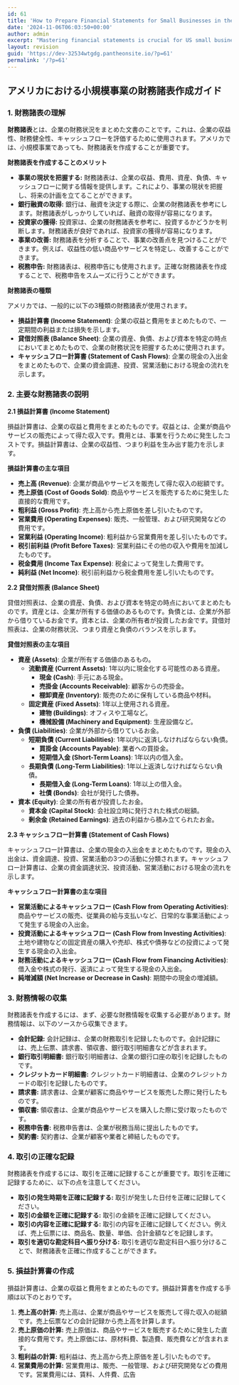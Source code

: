 ```yaml
---
id: 61
title: 'How to Prepare Financial Statements for Small Businesses in the USA'
date: '2024-11-06T06:03:50+00:00'
author: admin
excerpt: "Mastering financial statements is crucial for US small businesses. Learn how to prepare balance sheets, income statements, and cash flow statements for informed decision-making and growth. \n"
layout: revision
guid: 'https://dev-32534wtgdg.pantheonsite.io/?p=61'
permalink: '/?p=61'
---
```


## アメリカにおける小規模事業の財務諸表作成ガイド

### 1. 財務諸表の理解

**財務諸表**とは、企業の財務状況をまとめた文書のことです。これは、企業の収益性、財務健全性、キャッシュフローを評価するために使用されます。アメリカでは、小規模事業であっても、財務諸表を作成することが重要です。

**財務諸表を作成することのメリット**

- **事業の現状を把握する:** 財務諸表は、企業の収益、費用、資産、負債、キャッシュフローに関する情報を提供します。これにより、事業の現状を把握し、将来の計画を立てることができます。
- **銀行融資の取得:** 銀行は、融資を決定する際に、企業の財務諸表を参考にします。財務諸表がしっかりしていれば、融資の取得が容易になります。
- **投資家の獲得:** 投資家は、企業の財務諸表を参考に、投資するかどうかを判断します。財務諸表が良好であれば、投資家の獲得が容易になります。
- **事業の改善:** 財務諸表を分析することで、事業の改善点を見つけることができます。例えば、収益性の低い商品やサービスを特定し、改善することができます。
- **税務申告:** 財務諸表は、税務申告にも使用されます。正確な財務諸表を作成することで、税務申告をスムーズに行うことができます。

**財務諸表の種類**

アメリカでは、一般的に以下の3種類の財務諸表が使用されます。

- **損益計算書 (Income Statement)**: 企業の収益と費用をまとめたもので、一定期間の利益または損失を示します。
- **貸借対照表 (Balance Sheet)**: 企業の資産、負債、および資本を特定の時点においてまとめたもので、企業の財務状況を把握するために使用されます。
- **キャッシュフロー計算書 (Statement of Cash Flows)**: 企業の現金の入出金をまとめたもので、企業の資金調達、投資、営業活動における現金の流れを示します。

### 2. 主要な財務諸表の説明

**2.1 損益計算書 (Income Statement)**

損益計算書は、企業の収益と費用をまとめたものです。収益とは、企業が商品やサービスの販売によって得た収入です。費用とは、事業を行うために発生したコストです。損益計算書は、企業の収益性、つまり利益を生み出す能力を示します。

**損益計算書の主な項目**

- **売上高 (Revenue)**: 企業が商品やサービスを販売して得た収入の総額です。
- **売上原価 (Cost of Goods Sold)**: 商品やサービスを販売するために発生した直接的な費用です。
- **粗利益 (Gross Profit)**: 売上高から売上原価を差し引いたものです。
- **営業費用 (Operating Expenses)**: 販売、一般管理、および研究開発などの費用です。
- **営業利益 (Operating Income)**: 粗利益から営業費用を差し引いたものです。
- **税引前利益 (Profit Before Taxes)**: 営業利益にその他の収入や費用を加減したものです。
- **税金費用 (Income Tax Expense)**: 税金によって発生した費用です。
- **純利益 (Net Income)**: 税引前利益から税金費用を差し引いたものです。

**2.2 貸借対照表 (Balance Sheet)**

貸借対照表は、企業の資産、負債、および資本を特定の時点においてまとめたものです。資産とは、企業が所有する価値のあるものです。負債とは、企業が外部から借りているお金です。資本とは、企業の所有者が投資したお金です。貸借対照表は、企業の財務状況、つまり資産と負債のバランスを示します。

**貸借対照表の主な項目**

- **資産 (Assets)**: 企業が所有する価値のあるもの。 
    - **流動資産 (Current Assets)**: 1年以内に現金化する可能性のある資産。 
        - **現金 (Cash)**: 手元にある現金。
        - **売掛金 (Accounts Receivable)**: 顧客からの売掛金。
        - **棚卸資産 (Inventory)**: 販売のために保有している商品や材料。
    - **固定資産 (Fixed Assets)**: 1年以上使用される資産。 
        - **建物 (Buildings)**: オフィスや工場など。
        - **機械設備 (Machinery and Equipment)**: 生産設備など。
- **負債 (Liabilities)**: 企業が外部から借りているお金。 
    - **短期負債 (Current Liabilities)**: 1年以内に返済しなければならない負債。 
        - **買掛金 (Accounts Payable)**: 業者への買掛金。
        - **短期借入金 (Short-Term Loans)**: 1年以内の借入金。
    - **長期負債 (Long-Term Liabilities)**: 1年以上返済しなければならない負債。 
        - **長期借入金 (Long-Term Loans)**: 1年以上の借入金。
        - **社債 (Bonds)**: 会社が発行した債券。
- **資本 (Equity)**: 企業の所有者が投資したお金。 
    - **資本金 (Capital Stock)**: 会社設立時に発行された株式の総額。
    - **剰余金 (Retained Earnings)**: 過去の利益から積み立てられたお金。

**2.3 キャッシュフロー計算書 (Statement of Cash Flows)**

キャッシュフロー計算書は、企業の現金の入出金をまとめたものです。現金の入出金は、資金調達、投資、営業活動の3つの活動に分類されます。キャッシュフロー計算書は、企業の資金調達状況、投資活動、営業活動における現金の流れを示します。

**キャッシュフロー計算書の主な項目**

- **営業活動によるキャッシュフロー (Cash Flow from Operating Activities)**: 商品やサービスの販売、従業員の給与支払いなど、日常的な事業活動によって発生する現金の入出金。
- **投資活動によるキャッシュフロー (Cash Flow from Investing Activities)**: 土地や建物などの固定資産の購入や売却、株式や債券などの投資によって発生する現金の入出金。
- **財務活動によるキャッシュフロー (Cash Flow from Financing Activities)**: 借入金や株式の発行、返済によって発生する現金の入出金。
- **純増減額 (Net Increase or Decrease in Cash)**: 期間中の現金の増減額。

### 3. 財務情報の収集

財務諸表を作成するには、まず、必要な財務情報を収集する必要があります。財務情報は、以下のソースから収集できます。

- **会計記録:** 会計記録は、企業の財務取引を記録したものです。会計記録には、売上伝票、請求書、領収書、銀行取引明細書などが含まれます。
- **銀行取引明細書:** 銀行取引明細書は、企業の銀行口座の取引を記録したものです。
- **クレジットカード明細書:** クレジットカード明細書は、企業のクレジットカードの取引を記録したものです。
- **請求書:** 請求書は、企業が顧客に商品やサービスを販売した際に発行したものです。
- **領収書:** 領収書は、企業が商品やサービスを購入した際に受け取ったものです。
- **税務申告書:** 税務申告書は、企業が税務当局に提出したものです。
- **契約書:** 契約書は、企業が顧客や業者と締結したものです。

### 4. 取引の正確な記録

財務諸表を作成するには、取引を正確に記録することが重要です。取引を正確に記録するために、以下の点を注意してください。

- **取引の発生時期を正確に記録する:** 取引が発生した日付を正確に記録してください。
- **取引の金額を正確に記録する:** 取引の金額を正確に記録してください。
- **取引の内容を正確に記録する:** 取引の内容を正確に記録してください。例えば、売上伝票には、商品名、数量、単価、合計金額などを記録します。
- **取引を適切な勘定科目へ振り分ける:** 取引を適切な勘定科目へ振り分けることで、財務諸表を正確に作成することができます。

### 5. 損益計算書の作成

損益計算書は、企業の収益と費用をまとめたものです。損益計算書を作成する手順は以下のとおりです。

1. **売上高の計算:** 売上高は、企業が商品やサービスを販売して得た収入の総額です。売上伝票などの会計記録から売上高を計算します。
2. **売上原価の計算:** 売上原価は、商品やサービスを販売するために発生した直接的な費用です。売上原価には、原材料費、製造費、販売費などが含まれます。
3. **粗利益の計算:** 粗利益は、売上高から売上原価を差し引いたものです。
4. **営業費用の計算:** 営業費用は、販売、一般管理、および研究開発などの費用です。営業費用には、賃料、人件費、広告
